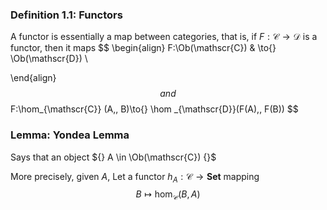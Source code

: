 ### Definition 1.1: Functors
A functor is essentially a map between categories, that is, if ${} F: \mathscr{C} \to{}\mathscr{D} {}$ is a functor, then it maps
$$
\begin{align}
 F:\Ob(\mathscr{C}) &  \to{} \Ob(\mathscr{D}) \\
  
 \end{align}
$$
and
$$
F:\hom_{\mathscr{C}} (A,\, B)\to{} \hom _{\mathscr{D}}(F(A),\, F(B))
$$
### Lemma: Yondea Lemma
Says that an object ${} A \in \Ob(\mathscr{C}) {}$ 


More precisely, given ${} A {}$, Let a functor ${} h_{A}:\mathscr{C} \to{} \mathbf{Set}  {}$ mapping 
$$
B\mapsto \hom _{\mathscr{C}}(B,\, A)
$$